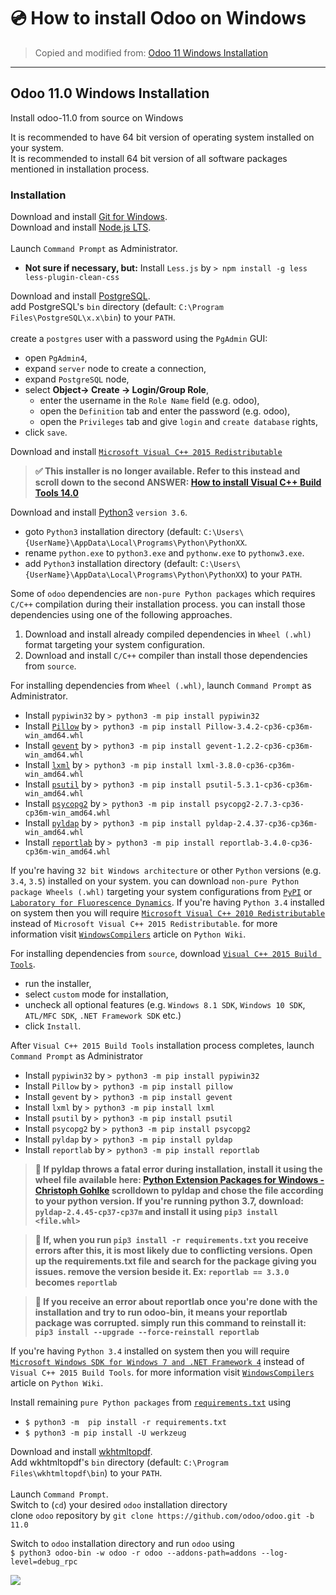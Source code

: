 # 💿 How to install Odoo on Windows

> Copied and modified from: [Odoo 11 Windows Installation](https://github.com/kasim1011/odoo-11.0-windows-installation/blob/master/README.md)

----------
## Odoo 11.0 Windows Installation
Install odoo-11.0 from source on Windows

It is recommended to have 64 bit version of operating system installed on your system.<br />
It is recommended to install 64 bit version of all software packages mentioned in installation process.<br />

### Installation<br />
Download and install [Git for Windows](https://git-scm.com/download/win).<br />
Download and install [Node.js LTS](https://nodejs.org/en/download/).<br />
<br />
Launch `Command Prompt` as Administrator.
 *  **Not sure if necessary, but:** Install `Less.js` by `> npm install -g less less-plugin-clean-css`

Download and install [PostgreSQL](https://www.enterprisedb.com/downloads/postgres-postgresql-downloads).<br />
add PostgreSQL's `bin` directory (default: `C:\Program Files\PostgreSQL\x.x\bin`) to your `PATH`.<br />
<br />
create a `postgres` user with a password using the `PgAdmin` GUI:<br />
 * open `PgAdmin4`,
 * expand `server` node to create a connection,
 * expand `PostgreSQL` node,
 * select **Object-> Create -> Login/Group Role**,
    * enter the username in the `Role Name` field (e.g. odoo),
    * open the `Definition` tab and enter the password (e.g. odoo),
    * open the `Privileges` tab and give `login` and `create database` rights,
 * click `save`.

Download and install [`Microsoft Visual C++ 2015 Redistributable`](https://www.microsoft.com/en-us/download/details.aspx?id=52685) 
> **✅ This installer is no longer available. Refer to this instead and scroll down to the second ANSWER: [How to install Visual C++ Build Tools 14.0](https://stackoverflow.com/questions/48541801/microsoft-visual-c-14-0-is-required-get-it-with-microsoft-visual-c-build-t)**

Download and install <a href="https://www.python.org/downloads/" target="_blank">Python3</a> `version 3.6`.<br />
 * goto `Python3` installation directory (default: `C:\Users\{UserName}\AppData\Local\Programs\Python\PythonXX`.<br />
 * rename `python.exe` to `python3.exe` and `pythonw.exe` to `pythonw3.exe`.<br />
 * add `Python3` installation directory (default: `C:\Users\{UserName}\AppData\Local\Programs\Python\PythonXX`) to your `PATH`.<br />

Some of `odoo` dependencies are `non-pure Python packages` which requires `C/C++` compilation during their installation process. you can install those dependencies using one of the following approaches.
 1. Download and install already compiled dependencies in `Wheel (.whl)` format targeting your system configuration.
 2. Download and install `C/C++` compiler than install those dependencies from `source`.

For installing dependencies from `Wheel (.whl)`, launch `Command Prompt` as Administrator.<br />
 * Install `pypiwin32` by `> python3 -m pip install pypiwin32`
 * Install [`Pillow`](http://www.lfd.uci.edu/~gohlke/pythonlibs/#pillow) by `> python3 -m pip install Pillow-3.4.2-cp36-cp36m-win_amd64.whl`
 * Install [`gevent`](https://pypi.python.org/pypi/gevent) by `> python3 -m pip install gevent-1.2.2-cp36-cp36m-win_amd64.whl`
 * Install [`lxml`](https://pypi.python.org/pypi/lxml) by `> python3 -m pip install lxml-3.8.0-cp36-cp36m-win_amd64.whl`
 * Install [`psutil`](https://pypi.python.org/pypi/psutil) by `> python3 -m pip install psutil-5.3.1-cp36-cp36m-win_amd64.whl`
 * Install [`psycopg2`](https://pypi.python.org/pypi/psycopg2) by `> python3 -m pip install psycopg2-2.7.3-cp36-cp36m-win_amd64.whl`
 * Install [`pyldap`](http://www.lfd.uci.edu/~gohlke/pythonlibs/#pyldap) by `> python3 -m pip install pyldap-2.4.37-cp36-cp36m-win_amd64.whl`
 * Install [`reportlab`](https://pypi.python.org/pypi/reportlab) by `> python3 -m pip install reportlab-3.4.0-cp36-cp36m-win_amd64.whl`

If you're having `32 bit Windows architecture` or other `Python` versions (e.g. `3.4`, `3.5`) installed on your system. you can download `non-pure Python package Wheels (.whl)` targeting your system configurations from [`PyPI`](https://pypi.python.org/pypi) or [`Laboratory for Fluorescence Dynamics`](http://www.lfd.uci.edu/~gohlke/pythonlibs/). If you're having `Python 3.4` installed on system then you will require [`Microsoft Visual C++ 2010 Redistributable`](http://www.microsoft.com/download/en/details.aspx?id=26999) instead of `Microsoft Visual C++ 2015 Redistributable`. for more information visit [`WindowsCompilers`](https://wiki.python.org/moin/WindowsCompilers) article on `Python Wiki`.

For installing dependencies from `source`, download [`Visual C++ 2015 Build Tools`](http://landinghub.visualstudio.com/visual-cpp-build-tools).<br />
 * run the installer,
 * select `custom` mode for installation,
 * uncheck all optional features (e.g. `Windows 8.1 SDK`, `Windows 10 SDK`, `ATL/MFC SDK`, `.NET Framework SDK` etc.)
 * click `Install`.<br />

After `Visual C++ 2015 Build Tools` installation process completes, launch `Command Prompt` as Administrator
 * Install `pypiwin32` by `> python3 -m pip install pypiwin32`
 * Install `Pillow` by `> python3 -m pip install pillow`
 * Install `gevent` by `> python3 -m pip install gevent`
 * Install `lxml` by `> python3 -m pip install lxml`
 * Install `psutil` by `> python3 -m pip install psutil`
 * Install `psycopg2` by `> python3 -m pip install psycopg2`
 * Install `pyldap` by `> python3 -m pip install pyldap` 
 * Install `reportlab` by `> python3 -m pip install reportlab`

> **🔰 If pyldap throws a fatal error during installation, install it using the wheel file available here: [Python Extension Packages for Windows - Christoph Gohlke](https://www.lfd.uci.edu/~gohlke/pythonlibs/#pyldap) scrolldown to pyldap and chose the file according to your python version. If you're running python 3.7, download: `pyldap‑2.4.45‑cp37‑cp37m` and install it using `pip3 install <file.whl>`**

> **🔰 If, when you run `pip3 install -r requirements.txt` you receive errors after this, it is most likely due to conflicting versions. Open up the requirements.txt file and search for the package giving you issues. remove the version beside it. Ex: `reportlab == 3.3.0` becomes `reportlab`**

> **🔰 If you receive an error about reportlab once you're done with the installation and try to run odoo-bin, it means your reportlab package was corrupted. simply run this command to reinstall it: `pip3 install --upgrade --force-reinstall reportlab`**


If you're having `Python 3.4` installed on system then you will require [`Microsoft Windows SDK for Windows 7 and .NET Framework 4`](https://www.microsoft.com/en-us/download/details.aspx?id=8279) instead of `Visual C++ 2015 Build Tools`. for more information visit [`WindowsCompilers`](https://wiki.python.org/moin/WindowsCompilers) article on `Python Wiki`.

Install remaining `pure Python packages` from [`requirements.txt`](https://github.com/kasim1011/odoo-11.0-windows-installation/raw/master/requirements.txt) using
 * `$ python3 -m  pip install -r requirements.txt`
 * `$ python3 -m pip install -U werkzeug`

Download and install [wkhtmltopdf](https://wkhtmltopdf.org/downloads.html).<br />
Add wkhtmltopdf's `bin` directory (default: `C:\Program Files\wkhtmltopdf\bin`) to your `PATH`.<br />
<br />
Launch `Command Prompt`.<br />
Switch to (`cd`) your desired `odoo` installation directory<br />
clone `odoo` repository by `git clone https://github.com/odoo/odoo.git -b 11.0`<br />

Switch to `odoo` installation directory and run `odoo` using<br />
`$ python3 odoo-bin -w odoo -r odoo --addons-path=addons --log-level=debug_rpc`<br />

<img src="https://raw.githubusercontent.com/kasim1011/odoo-11.0-windows-installation/master/Screenshot.png" />
